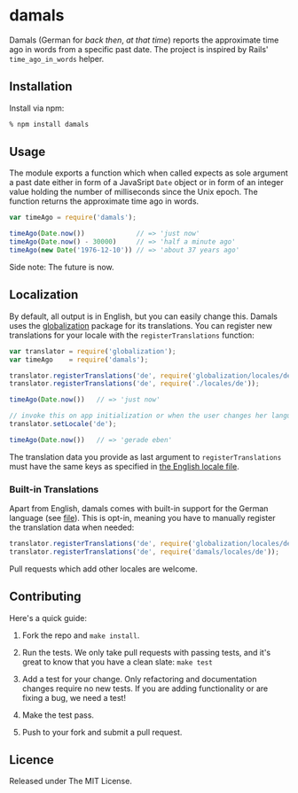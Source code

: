 # damals

Damals (German for _back then_, _at that time_) reports the approximate time ago in words from a specific past date. The project is inspired by Rails' `time_ago_in_words` helper.


## Installation

Install via npm:

```bash
% npm install damals
```


## Usage

The module exports a function which when called expects as sole argument a past date either in form of a JavaSript `Date` object or in form of an integer value holding the number of milliseconds since the Unix epoch. The function returns the approximate time ago in words.

```js
var timeAgo = require('damals');

timeAgo(Date.now())             // => 'just now'
timeAgo(Date.now() - 30000)     // => 'half a minute ago'
timeAgo(new Date('1976-12-10')) // => 'about 37 years ago'
```

Side note: The future is now.


## Localization

By default, all output is in English, but you can easily change this. Damals uses the [globalization](https://github.com/martinandert/globalization) package for its translations. You can register new translations for your locale with the `registerTranslations` function:

```js
var translator = require('globalization');
var timeAgo    = require('damals');

translator.registerTranslations('de', require('globalization/locales/de'));
translator.registerTranslations('de', require('./locales/de'));

timeAgo(Date.now())   // => 'just now'

// invoke this on app initialization or when the user changes her language preference
translator.setLocale('de');

timeAgo(Date.now())   // => 'gerade eben'
```

The translation data you provide as last argument to `registerTranslations` must have the same keys as specified in [the English locale file](locales/en.js).


### Built-in Translations

Apart from English, damals comes with built-in support for the German language (see [file](locales/de.js)). This is opt-in, meaning you have to manually register the translation data when needed:

```js
translator.registerTranslations('de', require('globalization/locales/de'));
translator.registerTranslations('de', require('damals/locales/de'));
```

Pull requests which add other locales are welcome.


## Contributing

Here's a quick guide:

1. Fork the repo and `make install`.

2. Run the tests. We only take pull requests with passing tests, and it's great to know that you have a clean slate: `make test`

3. Add a test for your change. Only refactoring and documentation changes require no new tests. If you are adding functionality or are fixing a bug, we need a test!

4. Make the test pass.

5. Push to your fork and submit a pull request.


## Licence

Released under The MIT License.
